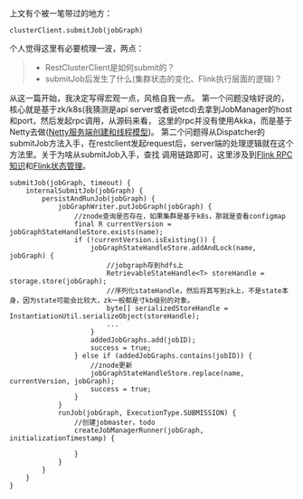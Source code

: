 上文有个被一笔带过的地方：
```text
clusterClient.submitJob(jobGraph)
```
个人觉得这里有必要梳理一波，两点：
>* RestClusterClient是如何submit的？
>* submitJob后发生了什么(集群状态的变化、Flink执行层面的逻辑)？

从这一篇开始，我决定写得宏观一点，风格自我一点。
第一个问题没啥好说的，核心就是基于zk/k8s(我猜测是api server或者说etcd)去拿到JobManager的host和port，然后发起rpc调用，从源码来看，
这里的rpc并没有使用Akka，而是基于Netty去做([Netty服务端创建和线程模型](../../一些值得探究的框架和思想/Netty/source-read.md))。
第二个问题得从Dispatcher的submitJob方法入手，在restclient发起request后，server端的处理逻辑就在这个方法里。关于为啥从submitJob入手，查找
调用链路即可，这里涉及到[Flink RPC知识](./FlinkRPC.md)和[Flink状态管理](./Flink状态管理.md)。   
```text
submitJob(jobGraph, timeout) {
    internalSubmitJob(jobGraph) {
        persistAndRunJob(jobGraph) {
            jobGraphWriter.putJobGraph(jobGraph) {
                //znode查询是否存在，如果集群是基于k8s，那就是查看configmap
                final R currentVersion = jobGraphStateHandleStore.exists(name);
                if (!currentVersion.isExisting()) {
                    jobGraphStateHandleStore.addAndLock(name, jobGraph) {
                        //jobgraph存到hdfs上
                        RetrievableStateHandle<T> storeHandle = storage.store(jobGraph);
                        //序列化stateHandle，然后将其写到zk上，不是state本身，因为state可能会比较大，zk一般都是寸kb级别的对象。
                        byte[] serializedStoreHandle = InstantiationUtil.serializeObject(storeHandle);
                        ...
                    }
                    addedJobGraphs.add(jobID);
                    success = true;
                } else if (addedJobGraphs.contains(jobID)) {
                    //znode更新
                    jobGraphStateHandleStore.replace(name, currentVersion, jobGraph);
                    success = true;
                }
            }
            runJob(jobGraph, ExecutionType.SUBMISSION) {
                //创建jobmaster，todo
                createJobManagerRunner(jobGraph, initializationTimestamp) {
                    
                }
            }
        }
    }
}
```
